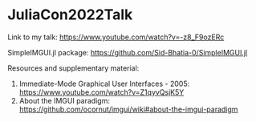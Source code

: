 # JuliaCon2022Talk

Link to my talk: https://www.youtube.com/watch?v=-z8_F9ozERc

SimpleIMGUI.jl package: https://github.com/Sid-Bhatia-0/SimpleIMGUI.jl

Resources and supplementary material:

1. Immediate-Mode Graphical User Interfaces - 2005: https://www.youtube.com/watch?v=Z1qyvQsjK5Y
1. About the IMGUI paradigm: https://github.com/ocornut/imgui/wiki#about-the-imgui-paradigm

